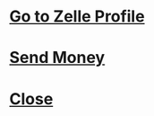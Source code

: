 

# [Go to Zelle Profile](amexapp://zelle/profile)

# [Send Money](amexapp://zelle/moneymovement)

# [Close](amexapp://zelle/close)

